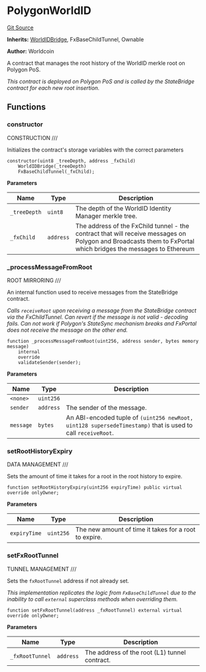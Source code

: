 # PolygonWorldID

[Git Source](https://github.com/worldcoin/world-id-state-bridge/blob/5310dfa83169d2ad2a0eac7fa77c5c40fc5823d0/src/PolygonWorldID.sol)

**Inherits:** [WorldIDBridge](/src/abstract/WorldIDBridge.sol/abstract.WorldIDBridge.md), FxBaseChildTunnel, Ownable

**Author:** Worldcoin

A contract that manages the root history of the WorldID merkle root on Polygon PoS.

_This contract is deployed on Polygon PoS and is called by the StateBridge contract for each new root insertion._

## Functions

### constructor

CONSTRUCTION ///

Initializes the contract's storage variables with the correct parameters

```solidity
constructor(uint8 _treeDepth, address _fxChild)
    WorldIDBridge(_treeDepth)
    FxBaseChildTunnel(_fxChild);
```

**Parameters**

| Name         | Type      | Description                                                                                                                                                   |
| ------------ | --------- | ------------------------------------------------------------------------------------------------------------------------------------------------------------- |
| `_treeDepth` | `uint8`   | The depth of the WorldID Identity Manager merkle tree.                                                                                                        |
| `_fxChild`   | `address` | The address of the FxChild tunnel - the contract that will receive messages on Polygon and Broadcasts them to FxPortal which bridges the messages to Ethereum |

### \_processMessageFromRoot

ROOT MIRRORING ///

An internal function used to receive messages from the StateBridge contract.

_Calls `receiveRoot` upon receiving a message from the StateBridge contract via the FxChildTunnel. Can revert if the
message is not valid - decoding fails. Can not work if Polygon's StateSync mechanism breaks and FxPortal does not
receive the message on the other end._

```solidity
function _processMessageFromRoot(uint256, address sender, bytes memory message)
    internal
    override
    validateSender(sender);
```

**Parameters**

| Name      | Type      | Description                                                                                                 |
| --------- | --------- | ----------------------------------------------------------------------------------------------------------- |
| `<none>`  | `uint256` |                                                                                                             |
| `sender`  | `address` | The sender of the message.                                                                                  |
| `message` | `bytes`   | An ABI-encoded tuple of `(uint256 newRoot, uint128 supersedeTimestamp)` that is used to call `receiveRoot`. |

### setRootHistoryExpiry

DATA MANAGEMENT ///

Sets the amount of time it takes for a root in the root history to expire.

```solidity
function setRootHistoryExpiry(uint256 expiryTime) public virtual override onlyOwner;
```

**Parameters**

| Name         | Type      | Description                                           |
| ------------ | --------- | ----------------------------------------------------- |
| `expiryTime` | `uint256` | The new amount of time it takes for a root to expire. |

### setFxRootTunnel

TUNNEL MANAGEMENT ///

Sets the `fxRootTunnel` address if not already set.

_This implementation replicates the logic from `FxBaseChildTunnel` due to the inability to call `external` superclass
methods when overriding them._

```solidity
function setFxRootTunnel(address _fxRootTunnel) external virtual override onlyOwner;
```

**Parameters**

| Name            | Type      | Description                                   |
| --------------- | --------- | --------------------------------------------- |
| `_fxRootTunnel` | `address` | The address of the root (L1) tunnel contract. |
